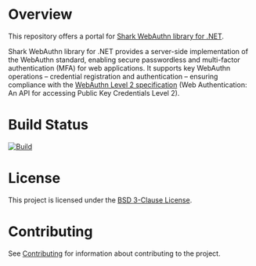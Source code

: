# Overview
This repository offers a portal for [Shark WebAuthn library for .NET](https://github.com/linuxchata/fido2).

Shark WebAuthn library for .NET provides a server-side implementation of the WebAuthn standard, enabling secure passwordless and multi-factor authentication (MFA) for web applications. It supports key WebAuthn operations – credential registration and authentication – ensuring compliance with the [WebAuthn Level 2 specification](https://www.w3.org/TR/webauthn-2/) (Web Authentication: An API for accessing Public Key Credentials Level 2).

# Build Status
[![Build](https://github.com/linuxchata/fido2-portal/actions/workflows/build.yml/badge.svg)](https://github.com/linuxchata/fido2-portal/actions/workflows/build.yml)

# License
This project is licensed under the [BSD 3-Clause License](LICENSE).

# Contributing
See [Contributing](CONTRIBUTING.md) for information about contributing to the project.
